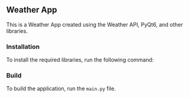## Weather App

This is a Weather App created using the Weather API, PyQt6, and other libraries.

### Installation

To install the required libraries, run the following command:

### Build

To build the application, run the `main.py` file.

